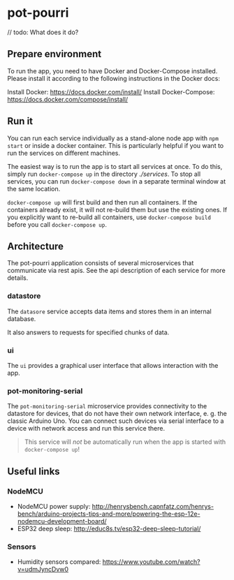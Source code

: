 # pot-pourri

// todo: What does it do?

## Prepare environment

To run the app, you need to have Docker and Docker-Compose installed. Please install it according to the following instructions in the Docker docs:

Install Docker: https://docs.docker.com/install/
Install Docker-Compose: https://docs.docker.com/compose/install/

## Run it

You can run each service individually as a stand-alone node app with `npm start` or inside a docker container. This is particularly helpful if you want to run the services on different machines.

The easiest way is to run the app is to start all services at once. To do this, simply run `docker-compose up` in the directory _./services_. To stop all services, you can run `docker-compose down` in a separate terminal window at the same location.

`docker-compose up` will first build and then run all containers. If the containers already exist, it will not re-build them but use the existing ones. If you explicitly want to re-build all containers, use `docker-compose build` before you call `docker-compose up`.

## Architecture

The pot-pourri application consists of several microservices that communicate via rest apis. See the api description of each service for more details.

### datastore

The `datasore` service accepts data items and stores them in an internal database.

It also answers to requests for specified chunks of data.

### ui

The `ui` provides a graphical user interface that allows interaction with the app.

### pot-monitoring-serial

The `pot-monitoring-serial` microservice provides connectivity to the datastore for devices, that do not have their own network interface, e. g. the classic Arduino Uno. You can connect such devices via serial interface to a device with network access and run this service there.

> This service will _not_ be automatically run when the app is started with `docker-compose up`!

## Useful links

### NodeMCU

- NodeMCU power supply: http://henrysbench.capnfatz.com/henrys-bench/arduino-projects-tips-and-more/powering-the-esp-12e-nodemcu-development-board/
- ESP32 deep sleep: http://educ8s.tv/esp32-deep-sleep-tutorial/

### Sensors

- Humidity sensors compared: https://www.youtube.com/watch?v=udmJyncDvw0
